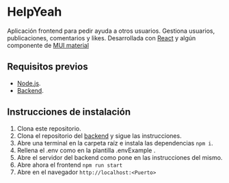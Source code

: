 # HelpYeah
Aplicación frontend para pedir ayuda a otros usuarios. Gestiona usuarios, publicaciones, comentarios y likes.
Desarrollada con [React](https://es.react.dev/) y algún componente de [MUI material](https://mui.com/)

## Requisitos previos
- [Node.js](https://nodejs.org/en/download).
- [Backend](https://github.com/HectornsGit/portal_necesidades).

## Instrucciones de instalación

1. Clona este repositorio.
2. Clona el repositorio del [backend](https://github.com/HectornsGit/portal_necesidades) y sigue las instrucciones.
3. Abre una terminal en la carpeta raíz e instala las dependencias `npm i`.
4. Rellena el .env como en la plantilla .envExample .
5. Abre el servidor del backend como pone en las instrucciones del mismo.
6. Abre ahora el frontend `npm run start`
7. Abre en el navegador `http://localhost:<Puerto>` 
